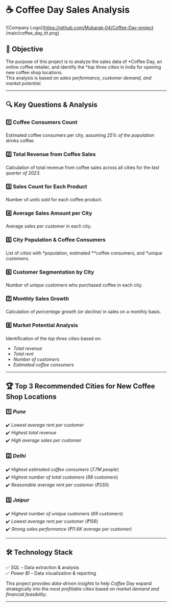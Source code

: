 # ☕ Coffee Day Sales Analysis  

![Company Logo](https://github.com/Mubarak-04/Coffee-Day-project /main/coffee_day_tit.png)

## 📌 Objective  
The purpose of this project is to analyze the sales data of *Coffee Day, an online coffee retailer, and identify the **top three cities* in India for opening new coffee shop locations.  
This analysis is based on *sales performance, customer demand, and market potential*.  

---

## 🔍 Key Questions & Analysis  

### 1️⃣ Coffee Consumers Count  
Estimated coffee consumers per city, assuming *25% of the population* drinks coffee.  

### 2️⃣ Total Revenue from Coffee Sales  
Calculation of total revenue from coffee sales across all cities for the *last quarter of 2023*.  

### 3️⃣ Sales Count for Each Product  
Number of *units sold* for each coffee product.  

### 4️⃣ Average Sales Amount per City  
Average *sales per customer* in each city.  

### 5️⃣ City Population & Coffee Consumers  
List of *cities* with *population, estimated **coffee consumers, and **unique customers*.  

### 6️⃣ Customer Segmentation by City  
Number of *unique customers* who purchased coffee in each city.  

### 7️⃣ Monthly Sales Growth  
Calculation of *percentage growth (or decline)* in sales on a monthly basis.  

### 8️⃣ Market Potential Analysis  
Identification of the *top three cities* based on:  
- *Total revenue*  
- *Total rent*  
- *Number of customers*  
- *Estimated coffee consumers*  

---

## 🏆 Top 3 Recommended Cities for New Coffee Shop Locations  

### 1️⃣ *Pune*  
✔️ *Lowest average rent per customer*  
✔️ *Highest total revenue*  
✔️ *High average sales per customer*  

### 2️⃣ *Delhi*  
✔️ *Highest estimated coffee consumers* (*7.7M people*)  
✔️ *Highest number of total customers* (*68 customers*)  
✔️ *Reasonable average rent per customer* (*₹330*)  

### 3️⃣ *Jaipur*  
✔️ *Highest number of unique customers* (*69 customers*)  
✔️ *Lowest average rent per customer* (*₹156*)  
✔️ *Strong sales performance* (*₹11.6K average per customer*)  

---

## 🛠 Technology Stack  

✅ *SQL* – Data extraction & analysis  
✅ *Power BI* – Data visualization & reporting  

This project provides *data-driven insights* to help *Coffee Day* expand strategically into the *most profitable cities* based on *market demand and financial feasibility*.  

---
